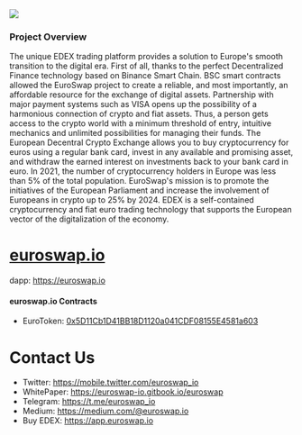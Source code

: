 <img src="https://euroswap.io/images/euro2.jpeg" align="center"> 
<br />

### Project Overview
The unique EDEX trading platform provides a solution to Europe's smooth transition to the digital era. First of all, thanks to the perfect Decentralized Finance technology based on Binance Smart Chain. BSC smart contracts allowed the EuroSwap project to create a reliable, and most importantly, an affordable resource for the exchange of digital assets.
Partnership with major payment systems such as VISA opens up the possibility of a harmonious connection of crypto and fiat assets. Thus, a person gets access to the crypto world with a minimum threshold of entry, intuitive mechanics and unlimited possibilities for managing their funds.
The European Decentral Crypto Exchange allows you to buy cryptocurrency for euros using a regular bank card, invest in any available and promising asset, and withdraw the earned interest on investments back to your bank card in euro.
In 2021, the number of cryptocurrency holders in Europe was less than 5% of the total population. EuroSwap's mission is to promote the initiatives of the European Parliament and increase the involvement of Europeans in crypto up to 25% by 2024. EDEX is a self-contained cryptocurrency and fiat euro trading technology that supports the European vector of the digitalization of the economy.

# [euroswap.io](https://euroswap.io)
dapp: https://euroswap.io

#### euroswap.io Contracts
- EuroToken: [0x5D11Cb1D41BB18D1120a041CDF08155E4581a603](https://bscscan.com/address/0x5D11Cb1D41BB18D1120a041CDF08155E4581a603)

# Contact Us
- Twitter:    https://mobile.twitter.com/euroswap_io
- WhitePaper: https://euroswap-io.gitbook.io/euroswap
- Telegram:   https://t.me/euroswap_io
- Medium:     https://medium.com/@euroswap.io
- Buy EDEX:   https://app.euroswap.io
